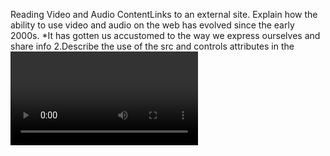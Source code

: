 Reading
Video and Audio ContentLinks to an external site.
Explain how the ability to use video and audio on the web has evolved since the early 2000s.
*It has gotten us accustomed to the way we express ourselves and share info
2.Describe the use of the src and controls attributes in the <video> element.
*The src contains a path to the video and controls control video and audio playback.
3.Why is it important to have fallback content inside the <video> element?
*It is important so we can provide a fallback for older browsers.
4.Write a very short story where <audio> and <video> are characters.
A Complete Guide To GridLinks to an external site.
How does Grid layout differ from Flex?
*It is one-directional.
2.Grid container, grid item, and grid line are a few important terms to understand when using Grid. Please describe these terms in a few sentences.
*Grid container is a element on which display: grid is applied Grid item is the children (i.e. direct descendants) of the grid container Grid line is the dividing lines that make up the structure of the grid
Responsive ImagesLinks to an external site.
Besides making a site visually appealing across different screen sizes, why should developers make images responsive?
*To help with the art direction and useability of a site.
2.Define the following <img> attributes srcset and sizes. Write an example of how they are used.
*The srcset defines the set of images we will allow the browser to choose between, and what size each image is sizes defines a set of media conditions (e.g. screen widths) and indicates what image size would be best to choose
3.How is srcset more helpful for responsive images than CSS or JavaScript?
*It still works without css or javaScript.
Bookmark and Review
Images in HTMLLinks to an external site.